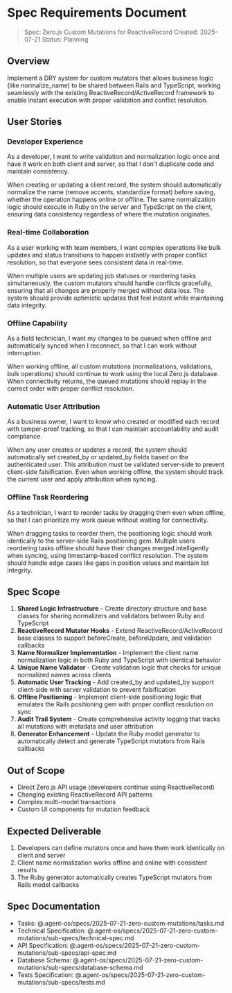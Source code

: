 # Spec Requirements Document

> Spec: Zero.js Custom Mutations for ReactiveRecord
> Created: 2025-07-21
> Status: Planning

## Overview

Implement a DRY system for custom mutators that allows business logic (like normalize_name) to be shared between Rails and TypeScript, working seamlessly with the existing ReactiveRecord/ActiveRecord framework to enable instant execution with proper validation and conflict resolution.

## User Stories

### Developer Experience

As a developer, I want to write validation and normalization logic once and have it work on both client and server, so that I don't duplicate code and maintain consistency.

When creating or updating a client record, the system should automatically normalize the name (remove accents, standardize format) before saving, whether the operation happens online or offline. The same normalization logic should execute in Ruby on the server and TypeScript on the client, ensuring data consistency regardless of where the mutation originates.

### Real-time Collaboration

As a user working with team members, I want complex operations like bulk updates and status transitions to happen instantly with proper conflict resolution, so that everyone sees consistent data in real-time.

When multiple users are updating job statuses or reordering tasks simultaneously, the custom mutators should handle conflicts gracefully, ensuring that all changes are properly merged without data loss. The system should provide optimistic updates that feel instant while maintaining data integrity.

### Offline Capability

As a field technician, I want my changes to be queued when offline and automatically synced when I reconnect, so that I can work without interruption.

When working offline, all custom mutations (normalizations, validations, bulk operations) should continue to work using the local Zero.js database. When connectivity returns, the queued mutations should replay in the correct order with proper conflict resolution.

### Automatic User Attribution

As a business owner, I want to know who created or modified each record with tamper-proof tracking, so that I can maintain accountability and audit compliance.

When any user creates or updates a record, the system should automatically set created_by or updated_by fields based on the authenticated user. This attribution must be validated server-side to prevent client-side falsification. Even when working offline, the system should track the current user and apply attribution when syncing.

### Offline Task Reordering

As a technician, I want to reorder tasks by dragging them even when offline, so that I can prioritize my work queue without waiting for connectivity.

When dragging tasks to reorder them, the positioning logic should work identically to the server-side Rails positioning gem. Multiple users reordering tasks offline should have their changes merged intelligently when syncing, using timestamp-based conflict resolution. The system should handle edge cases like gaps in position values and maintain list integrity.

## Spec Scope

1. **Shared Logic Infrastructure** - Create directory structure and base classes for sharing normalizers and validators between Ruby and TypeScript
2. **ReactiveRecord Mutator Hooks** - Extend ReactiveRecord/ActiveRecord base classes to support beforeCreate, beforeUpdate, and validation callbacks
3. **Name Normalizer Implementation** - Implement the client name normalization logic in both Ruby and TypeScript with identical behavior
4. **Unique Name Validator** - Create validation logic that checks for unique normalized names across clients
5. **Automatic User Tracking** - Add created_by and updated_by support client-side with server validation to prevent falsification
6. **Offline Positioning** - Implement client-side positioning logic that emulates the Rails positioning gem with proper conflict resolution on sync
7. **Audit Trail System** - Create comprehensive activity logging that tracks all mutations with metadata and user attribution
8. **Generator Enhancement** - Update the Ruby model generator to automatically detect and generate TypeScript mutators from Rails callbacks

## Out of Scope

- Direct Zero.js API usage (developers continue using ReactiveRecord)
- Changing existing ReactiveRecord API patterns
- Complex multi-model transactions
- Custom UI components for mutation feedback

## Expected Deliverable

1. Developers can define mutators once and have them work identically on client and server
2. Client name normalization works offline and online with consistent results
3. The Ruby generator automatically creates TypeScript mutators from Rails model callbacks

## Spec Documentation

- Tasks: @.agent-os/specs/2025-07-21-zero-custom-mutations/tasks.md
- Technical Specification: @.agent-os/specs/2025-07-21-zero-custom-mutations/sub-specs/technical-spec.md
- API Specification: @.agent-os/specs/2025-07-21-zero-custom-mutations/sub-specs/api-spec.md
- Database Schema: @.agent-os/specs/2025-07-21-zero-custom-mutations/sub-specs/database-schema.md
- Tests Specification: @.agent-os/specs/2025-07-21-zero-custom-mutations/sub-specs/tests.md